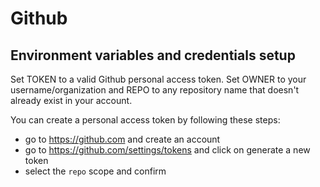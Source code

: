# Github

## Environment variables and credentials setup

Set TOKEN to a valid Github personal access token.
Set OWNER to your username/organization and REPO to any repository name that doesn't already exist in your account.

You can create a personal access token by following these steps:

- go to https://github.com and create an account
- go to https://github.com/settings/tokens and click on generate a new token
- select the `repo` scope and confirm


